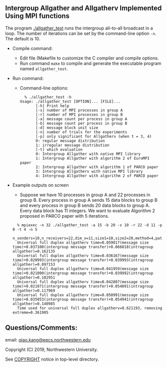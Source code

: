 ## Intergroup Allgather and Allgatherv Implemented Using MPI functions

The program [./allgather_test](intergroup_allgather.c) runs the intergroup all-to-all broadcast in
a loop. The number of iterations can be set
by the command-line option `-n`. The default is 10.

* Compile command:
  * Edit file (Makefile to customize the C compiler and compile
    options.
  * Run command `make` to compile and generate the executable program named
    `allgather_test`.

* Run command:
  * Command-line options:
    ```
      % ./allgather_test -h
	Usage: ./allgather_test [OPTION]... [FILE]...
	       [-h] Print help
	       [-s] number of MPI processes in group A
	       [-r] number of MPI processes in group B
	       [-a] message count per process in group A
	       [-b] message count per process in group B
	       [-d] message block unit size
	       [-n] number of trials for the experiments
	       [-p] only significant for Allgatherv (when t = 3, 4)
		   0: regular message distribution
		   1: irregular message distribution
	       [-t] which evaluation
		   0: Intergroup Allgather with native MPI library
		   1: Intergroup Allgather with algorithm 2 of EuroMPI paper
		   2: Intergroup Allgather with algorithm 1 of PARCO paper
		   3: Intergroup Allgatherv with native MPI library
		   4: Intergroup Allgather with algorithm 2 of PARCO paper
    ```
* Example outputs on screen
  * Suppose we have 10 processes in group A and 22 processes in group B. Every process in group A sends 15 data blocks to group B and every process in group B sends 20 data blocks to group A. Every data block has 11 integers. We want to evaluate Algorithm 2 proposed in PARCO paper with 5 iterations.
  ```
    % mpiexec -n 32 ./allgather_test -a 15 -b 20 -s 10 -r 22 -d 11 -p 0 -t 4 -n 5
	n_senders=10,n_receivers=22,dim_x=11,size1=10,size2=20,method=4,pattern=0
	Universal full duplex allgatherv time=0.059017(message size time)+0.037100(intergroup message transfer)+0.066018(intragroup allgather)=0.162135
	Universal full duplex allgatherv time=0.036167(message size time)+0.020993(intergroup message transfer)+0.039993(intragroup allgather)=0.097153
	Universal full duplex allgatherv time=0.041959(message size time)+0.021000(intergroup message transfer)+0.039992(intragroup allgather)=0.102951
	Universal full duplex allgatherv time=0.042807(message size time)+0.021071(intergroup message transfer)+0.054091(intragroup allgather)=0.117969
	Universal full duplex allgatherv time=0.050991(message size time)+0.035053(intergroup message transfer)+0.054941(intragroup allgather)=0.140985
	Time used for universal full duplex allgatherv=0.621193, removing extreme=0.361905
  ```

## Questions/Comments:
email: qiao.kang@eecs.northwestern.edu

Copyright (C) 2019, Northwestern University.

See [COPYRIGHT](COPYRIGHT) notice in top-level directory.

